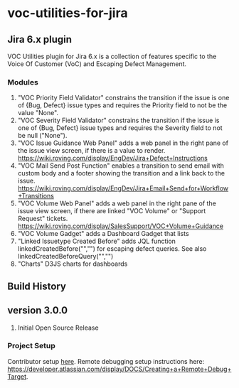 voc-utilities-for-jira
=======================

## Jira 6.x plugin

VOC Utilities plugin for Jira 6.x is a collection of features specific to the Voice Of Customer (VoC) and Escaping Defect Management.

### Modules
1. "VOC Priority Field Validator" constrains the transition if the issue is one of {Bug, Defect} issue types and requires the Priority field to not be the value "None".
2. "VOC Severity Field Validator" constrains the transition if the issue is one of {Bug, Defect} issue types and requires the Severity field to not be null ("None").
3. "VOC Issue Guidance Web Panel" adds a web panel in the right pane of the issue view screen, if there is a value to render.
https://wiki.roving.com/display/EngDev/Jira+Defect+Instructions
4. "VOC Mail Send Post Function" enables a transition to send email with custom body and a footer showing the transition and a link back to the issue.
https://wiki.roving.com/display/EngDev/Jira+Email+Send+for+Workflow+Transitions
5. "VOC Volume Web Panel" adds a web panel in the right pane of the issue view screen, if there are linked "VOC Volume" or "Support Request" tickets.
https://wiki.roving.com/display/SalesSupport/VOC+Volume+Guidance
6. "VOC Volume Gadget" adds a Dashboard Gadget that lists
7. "Linked Issuetype Created Before" adds JQL function linkedCreatedBefore("","") for escaping defect queries. See also linkedCreatedBeforeQuery("","")
8. "Charts" D3JS charts for dashboards

## Build History
## version 3.0.0
<ol>
  <li>Initial Open Source Release</li>
</ol>

### Project Setup
Contributor setup [here](https://wiki.roving.com/display/EngDev/Jira+Greenhopper#JiraGreenhopper-CTCTUtilityPlugin). Remote debugging setup instructions here: https://developer.atlassian.com/display/DOCS/Creating+a+Remote+Debug+Target.

